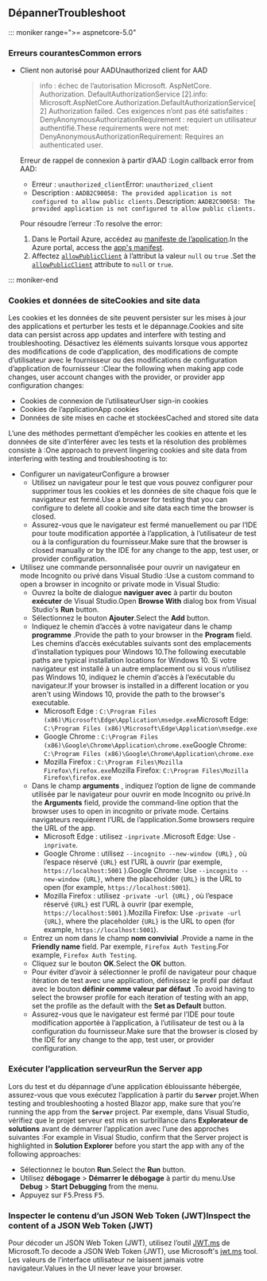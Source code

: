 ## <a name="troubleshoot"></a><span data-ttu-id="c3a7a-101">Dépanner</span><span class="sxs-lookup"><span data-stu-id="c3a7a-101">Troubleshoot</span></span>

::: moniker range=">= aspnetcore-5.0"

### <a name="common-errors"></a><span data-ttu-id="c3a7a-102">Erreurs courantes</span><span class="sxs-lookup"><span data-stu-id="c3a7a-102">Common errors</span></span>

* <span data-ttu-id="c3a7a-103">Client non autorisé pour AAD</span><span class="sxs-lookup"><span data-stu-id="c3a7a-103">Unauthorized client for AAD</span></span>

  > <span data-ttu-id="c3a7a-104">info : échec de l’autorisation Microsoft. AspNetCore. Authorization. DefaultAuthorizationService [2].</span><span class="sxs-lookup"><span data-stu-id="c3a7a-104">info: Microsoft.AspNetCore.Authorization.DefaultAuthorizationService[2] Authorization failed.</span></span> <span data-ttu-id="c3a7a-105">Ces exigences n’ont pas été satisfaites : DenyAnonymousAuthorizationRequirement : requiert un utilisateur authentifié.</span><span class="sxs-lookup"><span data-stu-id="c3a7a-105">These requirements were not met: DenyAnonymousAuthorizationRequirement: Requires an authenticated user.</span></span>

  <span data-ttu-id="c3a7a-106">Erreur de rappel de connexion à partir d’AAD :</span><span class="sxs-lookup"><span data-stu-id="c3a7a-106">Login callback error from AAD:</span></span>

  * <span data-ttu-id="c3a7a-107">Erreur : `unauthorized_client`</span><span class="sxs-lookup"><span data-stu-id="c3a7a-107">Error: `unauthorized_client`</span></span>
  * <span data-ttu-id="c3a7a-108">Description : `AADB2C90058: The provided application is not configured to allow public clients.`</span><span class="sxs-lookup"><span data-stu-id="c3a7a-108">Description: `AADB2C90058: The provided application is not configured to allow public clients.`</span></span>

  <span data-ttu-id="c3a7a-109">Pour résoudre l’erreur :</span><span class="sxs-lookup"><span data-stu-id="c3a7a-109">To resolve the error:</span></span>

  1. <span data-ttu-id="c3a7a-110">Dans le Portail Azure, accédez au [manifeste de l’application](/azure/active-directory/develop/reference-app-manifest).</span><span class="sxs-lookup"><span data-stu-id="c3a7a-110">In the Azure portal, access the [app's manifest](/azure/active-directory/develop/reference-app-manifest).</span></span>
  1. <span data-ttu-id="c3a7a-111">Affectez [`allowPublicClient`](/azure/active-directory/develop/reference-app-manifest#allowpublicclient-attribute) à l’attribut la valeur `null` ou `true` .</span><span class="sxs-lookup"><span data-stu-id="c3a7a-111">Set the [`allowPublicClient`](/azure/active-directory/develop/reference-app-manifest#allowpublicclient-attribute) attribute to `null` or `true`.</span></span>

::: moniker-end

### <a name="cookies-and-site-data"></a><span data-ttu-id="c3a7a-112">Cookies et données de site</span><span class="sxs-lookup"><span data-stu-id="c3a7a-112">Cookies and site data</span></span>

<span data-ttu-id="c3a7a-113">Les cookies et les données de site peuvent persister sur les mises à jour des applications et perturber les tests et le dépannage.</span><span class="sxs-lookup"><span data-stu-id="c3a7a-113">Cookies and site data can persist across app updates and interfere with testing and troubleshooting.</span></span> <span data-ttu-id="c3a7a-114">Désactivez les éléments suivants lorsque vous apportez des modifications de code d’application, des modifications de compte d’utilisateur avec le fournisseur ou des modifications de configuration d’application de fournisseur :</span><span class="sxs-lookup"><span data-stu-id="c3a7a-114">Clear the following when making app code changes, user account changes with the provider, or provider app configuration changes:</span></span>

* <span data-ttu-id="c3a7a-115">Cookies de connexion de l’utilisateur</span><span class="sxs-lookup"><span data-stu-id="c3a7a-115">User sign-in cookies</span></span>
* <span data-ttu-id="c3a7a-116">Cookies de l’application</span><span class="sxs-lookup"><span data-stu-id="c3a7a-116">App cookies</span></span>
* <span data-ttu-id="c3a7a-117">Données de site mises en cache et stockées</span><span class="sxs-lookup"><span data-stu-id="c3a7a-117">Cached and stored site data</span></span>

<span data-ttu-id="c3a7a-118">L’une des méthodes permettant d’empêcher les cookies en attente et les données de site d’interférer avec les tests et la résolution des problèmes consiste à :</span><span class="sxs-lookup"><span data-stu-id="c3a7a-118">One approach to prevent lingering cookies and site data from interfering with testing and troubleshooting is to:</span></span>

* <span data-ttu-id="c3a7a-119">Configurer un navigateur</span><span class="sxs-lookup"><span data-stu-id="c3a7a-119">Configure a browser</span></span>
  * <span data-ttu-id="c3a7a-120">Utilisez un navigateur pour le test que vous pouvez configurer pour supprimer tous les cookies et les données de site chaque fois que le navigateur est fermé.</span><span class="sxs-lookup"><span data-stu-id="c3a7a-120">Use a browser for testing that you can configure to delete all cookie and site data each time the browser is closed.</span></span>
  * <span data-ttu-id="c3a7a-121">Assurez-vous que le navigateur est fermé manuellement ou par l’IDE pour toute modification apportée à l’application, à l’utilisateur de test ou à la configuration du fournisseur.</span><span class="sxs-lookup"><span data-stu-id="c3a7a-121">Make sure that the browser is closed manually or by the IDE for any change to the app, test user, or provider configuration.</span></span>
* <span data-ttu-id="c3a7a-122">Utilisez une commande personnalisée pour ouvrir un navigateur en mode Incognito ou privé dans Visual Studio :</span><span class="sxs-lookup"><span data-stu-id="c3a7a-122">Use a custom command to open a browser in incognito or private mode in Visual Studio:</span></span>
  * <span data-ttu-id="c3a7a-123">Ouvrez la boîte de dialogue **naviguer avec** à partir du bouton **exécuter** de Visual Studio.</span><span class="sxs-lookup"><span data-stu-id="c3a7a-123">Open **Browse With** dialog box from Visual Studio's **Run** button.</span></span>
  * <span data-ttu-id="c3a7a-124">Sélectionnez le bouton **Ajouter**.</span><span class="sxs-lookup"><span data-stu-id="c3a7a-124">Select the **Add** button.</span></span>
  * <span data-ttu-id="c3a7a-125">Indiquez le chemin d’accès à votre navigateur dans le champ **programme** .</span><span class="sxs-lookup"><span data-stu-id="c3a7a-125">Provide the path to your browser in the **Program** field.</span></span> <span data-ttu-id="c3a7a-126">Les chemins d’accès exécutables suivants sont des emplacements d’installation typiques pour Windows 10.</span><span class="sxs-lookup"><span data-stu-id="c3a7a-126">The following executable paths are typical installation locations for Windows 10.</span></span> <span data-ttu-id="c3a7a-127">Si votre navigateur est installé à un autre emplacement ou si vous n’utilisez pas Windows 10, indiquez le chemin d’accès à l’exécutable du navigateur.</span><span class="sxs-lookup"><span data-stu-id="c3a7a-127">If your browser is installed in a different location or you aren't using Windows 10, provide the path to the browser's executable.</span></span>
    * <span data-ttu-id="c3a7a-128">Microsoft Edge : `C:\Program Files (x86)\Microsoft\Edge\Application\msedge.exe`</span><span class="sxs-lookup"><span data-stu-id="c3a7a-128">Microsoft Edge: `C:\Program Files (x86)\Microsoft\Edge\Application\msedge.exe`</span></span>
    * <span data-ttu-id="c3a7a-129">Google Chrome : `C:\Program Files (x86)\Google\Chrome\Application\chrome.exe`</span><span class="sxs-lookup"><span data-stu-id="c3a7a-129">Google Chrome: `C:\Program Files (x86)\Google\Chrome\Application\chrome.exe`</span></span>
    * <span data-ttu-id="c3a7a-130">Mozilla Firefox : `C:\Program Files\Mozilla Firefox\firefox.exe`</span><span class="sxs-lookup"><span data-stu-id="c3a7a-130">Mozilla Firefox: `C:\Program Files\Mozilla Firefox\firefox.exe`</span></span>
  * <span data-ttu-id="c3a7a-131">Dans le champ **arguments** , indiquez l’option de ligne de commande utilisée par le navigateur pour ouvrir en mode Incognito ou privé.</span><span class="sxs-lookup"><span data-stu-id="c3a7a-131">In the **Arguments** field, provide the command-line option that the browser uses to open in incognito or private mode.</span></span> <span data-ttu-id="c3a7a-132">Certains navigateurs requièrent l’URL de l’application.</span><span class="sxs-lookup"><span data-stu-id="c3a7a-132">Some browsers require the URL of the app.</span></span>
    * <span data-ttu-id="c3a7a-133">Microsoft Edge : utilisez `-inprivate` .</span><span class="sxs-lookup"><span data-stu-id="c3a7a-133">Microsoft Edge: Use `-inprivate`.</span></span>
    * <span data-ttu-id="c3a7a-134">Google Chrome : utilisez `--incognito --new-window {URL}` , où l’espace réservé `{URL}` est l’URL à ouvrir (par exemple, `https://localhost:5001` ).</span><span class="sxs-lookup"><span data-stu-id="c3a7a-134">Google Chrome: Use `--incognito --new-window {URL}`, where the placeholder `{URL}` is the URL to open (for example, `https://localhost:5001`).</span></span>
    * <span data-ttu-id="c3a7a-135">Mozilla Firefox : utilisez `-private -url {URL}` , où l’espace réservé `{URL}` est l’URL à ouvrir (par exemple, `https://localhost:5001` ).</span><span class="sxs-lookup"><span data-stu-id="c3a7a-135">Mozilla Firefox: Use `-private -url {URL}`, where the placeholder `{URL}` is the URL to open (for example, `https://localhost:5001`).</span></span>
  * <span data-ttu-id="c3a7a-136">Entrez un nom dans le champ **nom convivial** .</span><span class="sxs-lookup"><span data-stu-id="c3a7a-136">Provide a name in the **Friendly name** field.</span></span> <span data-ttu-id="c3a7a-137">Par exemple, `Firefox Auth Testing`.</span><span class="sxs-lookup"><span data-stu-id="c3a7a-137">For example, `Firefox Auth Testing`.</span></span>
  * <span data-ttu-id="c3a7a-138">Cliquez sur le bouton **OK**.</span><span class="sxs-lookup"><span data-stu-id="c3a7a-138">Select the **OK** button.</span></span>
  * <span data-ttu-id="c3a7a-139">Pour éviter d’avoir à sélectionner le profil de navigateur pour chaque itération de test avec une application, définissez le profil par défaut avec le bouton **définir comme valeur par défaut** .</span><span class="sxs-lookup"><span data-stu-id="c3a7a-139">To avoid having to select the browser profile for each iteration of testing with an app, set the profile as the default with the **Set as Default** button.</span></span>
  * <span data-ttu-id="c3a7a-140">Assurez-vous que le navigateur est fermé par l’IDE pour toute modification apportée à l’application, à l’utilisateur de test ou à la configuration du fournisseur.</span><span class="sxs-lookup"><span data-stu-id="c3a7a-140">Make sure that the browser is closed by the IDE for any change to the app, test user, or provider configuration.</span></span>

### <a name="run-the-server-app"></a><span data-ttu-id="c3a7a-141">Exécuter l’application serveur</span><span class="sxs-lookup"><span data-stu-id="c3a7a-141">Run the Server app</span></span>

<span data-ttu-id="c3a7a-142">Lors du test et du dépannage d’une application éblouissante hébergée, assurez-vous que vous exécutez l’application à partir du **`Server`** projet.</span><span class="sxs-lookup"><span data-stu-id="c3a7a-142">When testing and troubleshooting a hosted Blazor app, make sure that you're running the app from the **`Server`** project.</span></span> <span data-ttu-id="c3a7a-143">Par exemple, dans Visual Studio, vérifiez que le projet serveur est mis en surbrillance dans **Explorateur de solutions** avant de démarrer l’application avec l’une des approches suivantes :</span><span class="sxs-lookup"><span data-stu-id="c3a7a-143">For example in Visual Studio, confirm that the Server project is highlighted in **Solution Explorer** before you start the app with any of the following approaches:</span></span>

* <span data-ttu-id="c3a7a-144">Sélectionnez le bouton **Run**.</span><span class="sxs-lookup"><span data-stu-id="c3a7a-144">Select the **Run** button.</span></span>
* <span data-ttu-id="c3a7a-145">Utilisez **débogage**  >  **Démarrer le débogage** à partir du menu.</span><span class="sxs-lookup"><span data-stu-id="c3a7a-145">Use **Debug** > **Start Debugging** from the menu.</span></span>
* <span data-ttu-id="c3a7a-146">Appuyez sur <kbd>F5</kbd>.</span><span class="sxs-lookup"><span data-stu-id="c3a7a-146">Press <kbd>F5</kbd>.</span></span>

### <a name="inspect-the-content-of-a-json-web-token-jwt"></a><span data-ttu-id="c3a7a-147">Inspecter le contenu d’un JSON Web Token (JWT)</span><span class="sxs-lookup"><span data-stu-id="c3a7a-147">Inspect the content of a JSON Web Token (JWT)</span></span>

<span data-ttu-id="c3a7a-148">Pour décoder un JSON Web Token (JWT), utilisez l’outil [JWT.ms](https://jwt.ms/) de Microsoft.</span><span class="sxs-lookup"><span data-stu-id="c3a7a-148">To decode a JSON Web Token (JWT), use Microsoft's [jwt.ms](https://jwt.ms/) tool.</span></span> <span data-ttu-id="c3a7a-149">Les valeurs de l’interface utilisateur ne laissent jamais votre navigateur.</span><span class="sxs-lookup"><span data-stu-id="c3a7a-149">Values in the UI never leave your browser.</span></span>
